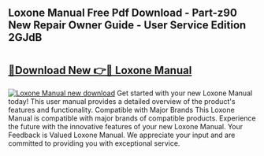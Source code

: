 ## Loxone Manual Free Pdf Download - Part-z90 New Repair Owner Guide - User Service Edition 2GJdB

# <h2><a href="http://cf25641.oget.top/?id=Loxone+Manual">🔗Download New 👉🔴 Loxone Manual</a></h2>

[![Loxone Manual new download](https://i.imgur.com/5g1atiW.png)](http://cf25641.oget.top/?id=Loxone+Manual)
Get started with your new Loxone Manual today! This user manual provides a detailed overview of the product's features and functionality. Compatible with Major Brands This Loxone Manual is compatible with major brands of compatible products. Experience the future with the innovative features of your new Loxone Manual. Your Feedback is Valued Loxone Manual. We appreciate your input and are committed to providing you with exceptional service.
